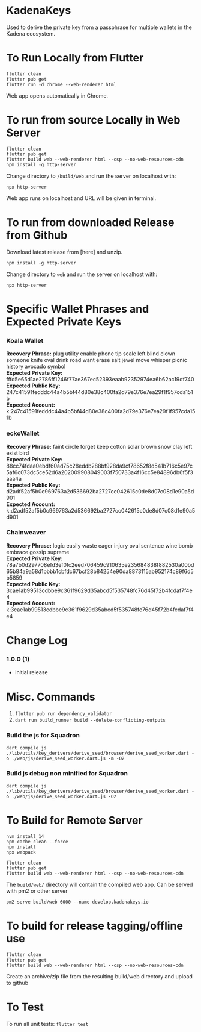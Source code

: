 # KadenaKeys

Used to derive the private key from a passphrase for multiple wallets in the Kadena ecosystem.

# To Run Locally from Flutter

```
flutter clean
flutter pub get
flutter run -d chrome --web-renderer html
```
Web app opens automatically in Chrome.

# To run from source Locally in Web Server

```
flutter clean
flutter pub get
flutter build web --web-renderer html --csp --no-web-resources-cdn
npm install -g http-server
```
Change directory to `/build/web` and run the server on localhost with:
```
npx http-server
```

Web app runs on localhost and URL will be given in terminal.

# To run from downloaded Release from Github

Download latest release from [here] and unzip.

```
npm install -g http-server
```

Change directory to `web` and run the server on localhost with:

```
npx http-server
```

# Specific Wallet Phrases and Expected Private Keys

### Koala Wallet

**Recovery Phrase:** plug utility enable phone tip scale left blind clown someone knife oval drink road want erase salt jewel move whisper picnic history avocado symbol  
**Expected Private Key:** fffd5e65d1ae2786ff1246f77ae367ec52393eaab92352974ea6b62ac19df740  
**Expected Public Key:** 247c41591fedddc44a4b5bf44d80e38c400fa2d79e376e7ea29f1f957cda151b  
**Expected Account:** k:247c41591fedddc44a4b5bf44d80e38c400fa2d79e376e7ea29f1f957cda151b  

### eckoWallet

**Recovery Phrase:** faint circle forget keep cotton solar brown snow clay left exist bird  
**Expected Private Key:** 88cc74fdaa0ebdf60ad75c28eddb288bf928da9cf78652f8d541b716c5e97c5af6c073dc5ce52d6a202009908049003f750733a4f16cc5e84896db6f5f3aaa4a  
**Expected Public Key:** d2adf52af5b0c969763a2d536692ba2727cc042615c0de8d07c08d1e90a5d901  
**Expected Account:** k:d2adf52af5b0c969763a2d536692ba2727cc042615c0de8d07c08d1e90a5d901  

### Chainweaver

**Recovery Phrase:** logic easily waste eager injury oval sentence wine bomb embrace gossip supreme  
**Expected Private Key:** 78a7b0d297708efd3ef0fc2eed706459c910635e235684838f882530a00bd65b84a9a58d1bbbb1cbfdc67bcf28b84254e90da8873115ab952174c89f6d5b5859  
**Expected Public Key:** 3cae1ab99513cdbbe9c361f9629d35abcd5f535748fc76d45f72b4fcdaf7f4e4  
**Expected Account:** k:3cae1ab99513cdbbe9c361f9629d35abcd5f535748fc76d45f72b4fcdaf7f4e4


# Change Log

### 1.0.0 (1)

* initial release

# Misc. Commands

1. `flutter pub run dependency_validator`
2. `dart run build_runner build --delete-conflicting-outputs`

### Build the js for Squadron

`dart compile js ./lib/utils/key_derivers/derive_seed/browser/derive_seed_worker.dart -o ./web/js/derive_seed_worker.dart.js -m -O2`

### Build js debug non minified for Squadron

`dart compile js ./lib/utils/key_derivers/derive_seed/browser/derive_seed_worker.dart -o ./web/js/derive_seed_worker.dart.js -O2`


# To Build for Remote Server

```
nvm install 14
npm cache clean --force
npm install
npx webpack

flutter clean
flutter pub get
flutter build web --web-renderer html --csp --no-web-resources-cdn
```

The `build/web/` directory will contain the compiled web app. Can be served with pm2 or other server

```
pm2 serve build/web 6000 --name develop.kadenakeys.io
```

# To build for release tagging/offline use

```
flutter clean
flutter pub get
flutter build web --web-renderer html --csp --no-web-resources-cdn
```

Create an archive/zip file from the resulting build/web directory and upload to github

# To Test

To run all unit tests:
`flutter test`
